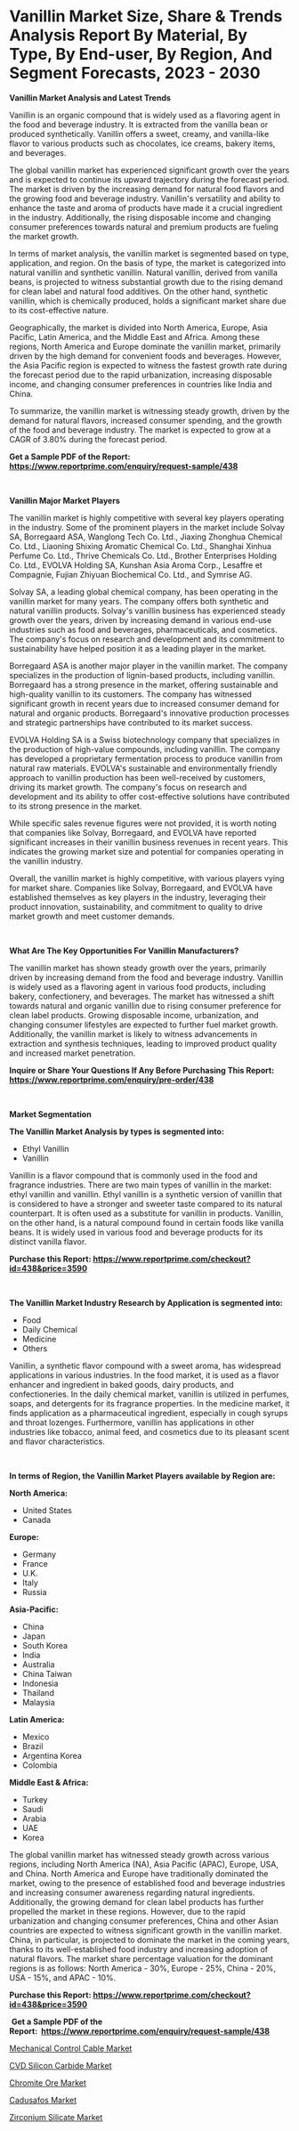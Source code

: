 <p><h1>Vanillin Market Size, Share & Trends Analysis Report By Material, By Type, By End-user, By Region, And Segment Forecasts, 2023 - 2030</h1></p><p><strong>Vanillin Market Analysis and Latest Trends</strong></p>
<p><p>Vanillin is an organic compound that is widely used as a flavoring agent in the food and beverage industry. It is extracted from the vanilla bean or produced synthetically. Vanillin offers a sweet, creamy, and vanilla-like flavor to various products such as chocolates, ice creams, bakery items, and beverages.</p><p>The global vanillin market has experienced significant growth over the years and is expected to continue its upward trajectory during the forecast period. The market is driven by the increasing demand for natural food flavors and the growing food and beverage industry. Vanillin's versatility and ability to enhance the taste and aroma of products have made it a crucial ingredient in the industry. Additionally, the rising disposable income and changing consumer preferences towards natural and premium products are fueling the market growth.</p><p>In terms of market analysis, the vanillin market is segmented based on type, application, and region. On the basis of type, the market is categorized into natural vanillin and synthetic vanillin. Natural vanillin, derived from vanilla beans, is projected to witness substantial growth due to the rising demand for clean label and natural food additives. On the other hand, synthetic vanillin, which is chemically produced, holds a significant market share due to its cost-effective nature.</p><p>Geographically, the market is divided into North America, Europe, Asia Pacific, Latin America, and the Middle East and Africa. Among these regions, North America and Europe dominate the vanillin market, primarily driven by the high demand for convenient foods and beverages. However, the Asia Pacific region is expected to witness the fastest growth rate during the forecast period due to the rapid urbanization, increasing disposable income, and changing consumer preferences in countries like India and China.</p><p>To summarize, the vanillin market is witnessing steady growth, driven by the demand for natural flavors, increased consumer spending, and the growth of the food and beverage industry. The market is expected to grow at a CAGR of 3.80% during the forecast period.</p></p>
<p><strong>Get a Sample PDF of the Report:&nbsp; <a href="https://www.reportprime.com/enquiry/request-sample/438">https://www.reportprime.com/enquiry/request-sample/438</a></strong></p>
<p>&nbsp;</p>
<p><strong>Vanillin Major Market Players</strong></p>
<p><p>The vanillin market is highly competitive with several key players operating in the industry. Some of the prominent players in the market include Solvay SA, Borregaard ASA, Wanglong Tech Co. Ltd., Jiaxing Zhonghua Chemical Co. Ltd., Liaoning Shixing Aromatic Chemical Co. Ltd., Shanghai Xinhua Perfume Co. Ltd., Thrive Chemicals Co. Ltd., Brother Enterprises Holding Co. Ltd., EVOLVA Holding SA, Kunshan Asia Aroma Corp., Lesaffre et Compagnie, Fujian Zhiyuan Biochemical Co. Ltd., and Symrise AG.</p><p>Solvay SA, a leading global chemical company, has been operating in the vanillin market for many years. The company offers both synthetic and natural vanillin products. Solvay's vanillin business has experienced steady growth over the years, driven by increasing demand in various end-use industries such as food and beverages, pharmaceuticals, and cosmetics. The company's focus on research and development and its commitment to sustainability have helped position it as a leading player in the market.</p><p>Borregaard ASA is another major player in the vanillin market. The company specializes in the production of lignin-based products, including vanillin. Borregaard has a strong presence in the market, offering sustainable and high-quality vanillin to its customers. The company has witnessed significant growth in recent years due to increased consumer demand for natural and organic products. Borregaard's innovative production processes and strategic partnerships have contributed to its market success.</p><p>EVOLVA Holding SA is a Swiss biotechnology company that specializes in the production of high-value compounds, including vanillin. The company has developed a proprietary fermentation process to produce vanillin from natural raw materials. EVOLVA's sustainable and environmentally friendly approach to vanillin production has been well-received by customers, driving its market growth. The company's focus on research and development and its ability to offer cost-effective solutions have contributed to its strong presence in the market.</p><p>While specific sales revenue figures were not provided, it is worth noting that companies like Solvay, Borregaard, and EVOLVA have reported significant increases in their vanillin business revenues in recent years. This indicates the growing market size and potential for companies operating in the vanillin industry.</p><p>Overall, the vanillin market is highly competitive, with various players vying for market share. Companies like Solvay, Borregaard, and EVOLVA have established themselves as key players in the industry, leveraging their product innovation, sustainability, and commitment to quality to drive market growth and meet customer demands.</p></p>
<p>&nbsp;</p>
<p><strong>What Are The Key Opportunities For Vanillin Manufacturers?</strong></p>
<p><p>The vanillin market has shown steady growth over the years, primarily driven by increasing demand from the food and beverage industry. Vanillin is widely used as a flavoring agent in various food products, including bakery, confectionery, and beverages. The market has witnessed a shift towards natural and organic vanillin due to rising consumer preference for clean label products. Growing disposable income, urbanization, and changing consumer lifestyles are expected to further fuel market growth. Additionally, the vanillin market is likely to witness advancements in extraction and synthesis techniques, leading to improved product quality and increased market penetration.</p></p>
<p><strong>Inquire or Share Your Questions If Any Before Purchasing This Report: <a href="https://www.reportprime.com/enquiry/pre-order/438">https://www.reportprime.com/enquiry/pre-order/438</a></strong></p>
<p>&nbsp;</p>
<p><strong>Market Segmentation</strong></p>
<p><strong>The Vanillin Market Analysis by types is segmented into:</strong></p>
<p><ul><li>Ethyl Vanillin</li><li>Vanillin</li></ul></p>
<p><p>Vanillin is a flavor compound that is commonly used in the food and fragrance industries. There are two main types of vanillin in the market: ethyl vanillin and vanillin. Ethyl vanillin is a synthetic version of vanillin that is considered to have a stronger and sweeter taste compared to its natural counterpart. It is often used as a substitute for vanillin in products. Vanillin, on the other hand, is a natural compound found in certain foods like vanilla beans. It is widely used in various food and beverage products for its distinct vanilla flavor.</p></p>
<p><strong>Purchase this Report:&nbsp;<a href="https://www.reportprime.com/checkout?id=438&price=3590">https://www.reportprime.com/checkout?id=438&price=3590</a></strong></p>
<p>&nbsp;</p>
<p><strong>The Vanillin Market Industry Research by Application is segmented into:</strong></p>
<p><ul><li>Food</li><li>Daily Chemical</li><li>Medicine</li><li>Others</li></ul></p>
<p><p>Vanillin, a synthetic flavor compound with a sweet aroma, has widespread applications in various industries. In the food market, it is used as a flavor enhancer and ingredient in baked goods, dairy products, and confectioneries. In the daily chemical market, vanillin is utilized in perfumes, soaps, and detergents for its fragrance properties. In the medicine market, it finds application as a pharmaceutical ingredient, especially in cough syrups and throat lozenges. Furthermore, vanillin has applications in other industries like tobacco, animal feed, and cosmetics due to its pleasant scent and flavor characteristics.</p></p>
<p>&nbsp;</p>
<p><strong>In terms of Region, the Vanillin Market Players available by Region are:</strong></p>
<p>
    <p> <strong> North America: </strong>
        <ul>
            <li>United States</li>
            <li>Canada</li>
        </ul>
        </p> 
    <p> <strong> Europe: </strong>
        <ul>
            <li>Germany</li>
            <li>France</li>
            <li>U.K.</li>
            <li>Italy</li>
            <li>Russia</li>
        </ul>
        </p> 
    <p> <strong> Asia-Pacific: </strong>
        <ul>
            <li>China</li>
            <li>Japan</li>
            <li>South Korea</li>
            <li>India</li>
            <li>Australia</li>
            <li>China Taiwan</li>
            <li>Indonesia</li>
            <li>Thailand</li>
            <li>Malaysia</li>
        </ul>
        </p> 
    <p> <strong> Latin America: </strong>
        <ul>
            <li>Mexico</li>
            <li>Brazil</li>
            <li>Argentina Korea</li>
            <li>Colombia</li>
        </ul>
        </p> 
    <p> <strong> Middle East & Africa: </strong>
        <ul>
            <li>Turkey</li>
            <li>Saudi</li>
            <li>Arabia</li>
            <li>UAE</li>
            <li>Korea</li>
        </ul>
    </p>
    </p>
<p><p>The global vanillin market has witnessed steady growth across various regions, including North America (NA), Asia Pacific (APAC), Europe, USA, and China. North America and Europe have traditionally dominated the market, owing to the presence of established food and beverage industries and increasing consumer awareness regarding natural ingredients. Additionally, the growing demand for clean label products has further propelled the market in these regions. However, due to the rapid urbanization and changing consumer preferences, China and other Asian countries are expected to witness significant growth in the vanillin market. China, in particular, is projected to dominate the market in the coming years, thanks to its well-established food industry and increasing adoption of natural flavors. The market share percentage valuation for the dominant regions is as follows: North America - 30%, Europe - 25%, China - 20%, USA - 15%, and APAC - 10%.</p></p>
<p><strong>Purchase this Report: <a href="https://www.reportprime.com/checkout?id=438&price=3590">https://www.reportprime.com/checkout?id=438&price=3590</a></strong></p>
<p>&nbsp;<strong>Get a Sample PDF of the Report:&nbsp;&nbsp;<a href="https://www.reportprime.com/enquiry/request-sample/438">https://www.reportprime.com/enquiry/request-sample/438</a></strong></p>
<p><strong></strong></p>
<p><p><a href="https://github.com/dziulagalemab/Market-Research-Report-List-1/blob/main/mechanical-control-cable-market.md">Mechanical Control Cable Market</a></p><p><a href="https://github.com/prosalinda88/Market-Research-Report-List-1/blob/main/cvd-silicon-carbide-market.md">CVD Silicon Carbide Market</a></p><p><a href="https://github.com/jonneygiverf/Market-Research-Report-List-1/blob/main/chromite-ore-market.md">Chromite Ore Market</a></p><p><a href="https://github.com/amae102299/Market-Research-Report-List-1/blob/main/cadusafos-market.md">Cadusafos Market</a></p><p><a href="https://github.com/abbypearson7765/Market-Research-Report-List-1/blob/main/zirconium-silicate-market.md">Zirconium Silicate Market</a></p></p>